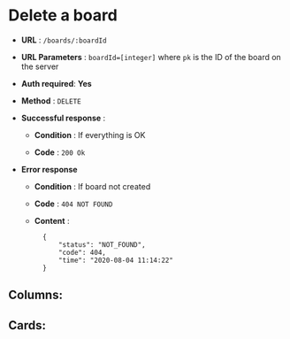 # Delete a board

+ **URL** : `/boards/:boardId`

+ **URL Parameters** : `boardId=[integer]` where `pk` is the ID of the board on the server

+ **Auth required**: **Yes**

+ **Method** : `DELETE`

+ **Successful response** :
    
    + **Condition** : If everything is OK
    
    + **Code** : `200 Ok`

+ **Error response**

    + **Condition** :  If board not created
    
    + **Code** : `404 NOT FOUND`
    
    + **Content** :
    
    
            {
                "status": "NOT_FOUND",
                "code": 404,
                "time": "2020-08-04 11:14:22"
            }


## Columns:

## Cards:

